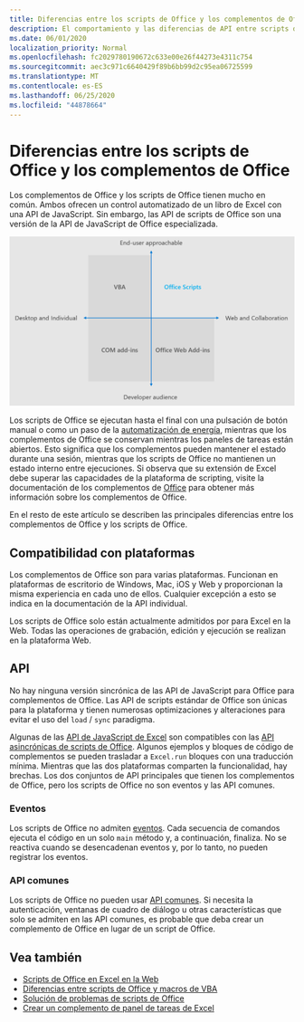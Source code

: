 ```yaml
---
title: Diferencias entre los scripts de Office y los complementos de Office
description: El comportamiento y las diferencias de API entre scripts de Office y complementos de Office.
ms.date: 06/01/2020
localization_priority: Normal
ms.openlocfilehash: fc2029780190672c633e00e26f44273e4311c754
ms.sourcegitcommit: aec3c971c6640429f89b6bb99d2c95ea06725599
ms.translationtype: MT
ms.contentlocale: es-ES
ms.lasthandoff: 06/25/2020
ms.locfileid: "44878664"
---
```

# <a name="differences-between-office-scripts-and-office-add-ins"></a>Diferencias entre los scripts de Office y los complementos de Office

Los complementos de Office y los scripts de Office tienen mucho en común. Ambos ofrecen un control automatizado de un libro de Excel con una API de JavaScript. Sin embargo, las API de scripts de Office son una versión de la API de JavaScript de Office especializada.

![Un diagrama de cuatro fases que muestra las áreas de enfoque para diferentes soluciones de extensibilidad de Office. Los scripts de Office y los complementos Web de Office se centran en la web y la colaboración, pero los scripts de Office se adaptan a los usuarios finales (mientras que los complementos Web de Office tienen como objetivo desarrolladores profesionales)).](../images/office-programmability-diagram.png)

Los scripts de Office se ejecutan hasta el final con una pulsación de botón manual o como un paso de la [automatización de energía](https://flow.microsoft.com/), mientras que los complementos de Office se conservan mientras los paneles de tareas están abiertos. Esto significa que los complementos pueden mantener el estado durante una sesión, mientras que los scripts de Office no mantienen un estado interno entre ejecuciones. Si observa que su extensión de Excel debe superar las capacidades de la plataforma de scripting, visite la documentación de los complementos de [Office](/office/dev/add-ins) para obtener más información sobre los complementos de Office.

En el resto de este artículo se describen las principales diferencias entre los complementos de Office y los scripts de Office.

## <a name="platform-support"></a>Compatibilidad con plataformas

Los complementos de Office son para varias plataformas. Funcionan en plataformas de escritorio de Windows, Mac, iOS y Web y proporcionan la misma experiencia en cada uno de ellos. Cualquier excepción a esto se indica en la documentación de la API individual.

Los scripts de Office solo están actualmente admitidos por para Excel en la Web. Todas las operaciones de grabación, edición y ejecución se realizan en la plataforma Web.

## <a name="apis"></a>API

No hay ninguna versión sincrónica de las API de JavaScript para Office para complementos de Office. Las API de scripts estándar de Office son únicas para la plataforma y tienen numerosas optimizaciones y alteraciones para evitar el uso del `load` / `sync` paradigma.

Algunas de las [API de JavaScript de Excel](/javascript/api/excel?view=excel-js-preview) son compatibles con las [API asincrónicas de scripts de Office](../develop/excel-async-model.md). Algunos ejemplos y bloques de código de complementos se pueden trasladar a `Excel.run` bloques con una traducción mínima. Mientras que las dos plataformas comparten la funcionalidad, hay brechas. Los dos conjuntos de API principales que tienen los complementos de Office, pero los scripts de Office no son eventos y las API comunes.

### <a name="events"></a>Eventos

Los scripts de Office no admiten [eventos](/office/dev/add-ins/excel/excel-add-ins-events). Cada secuencia de comandos ejecuta el código en un solo `main` método y, a continuación, finaliza. No se reactiva cuando se desencadenan eventos y, por lo tanto, no pueden registrar los eventos.

### <a name="common-apis"></a>API comunes

Los scripts de Office no pueden usar [API comunes](/javascript/api/office). Si necesita la autenticación, ventanas de cuadro de diálogo u otras características que solo se admiten en las API comunes, es probable que deba crear un complemento de Office en lugar de un script de Office.

## <a name="see-also"></a>Vea también

- [Scripts de Office en Excel en la Web](../overview/excel.md)
- [Diferencias entre scripts de Office y macros de VBA](vba-differences.md)
- [Solución de problemas de scripts de Office](../testing/troubleshooting.md)
- [Crear un complemento de panel de tareas de Excel](/office/dev/add-ins/quickstarts/excel-quickstart-jquery)
